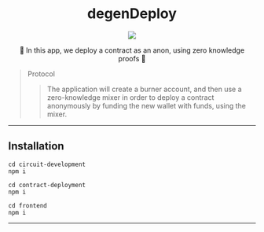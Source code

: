 
<h1 align="center">
  degenDeploy
</h1>

<p align="center">
  <img src="https://img.shields.io/badge/solidity-v0.8.12-orange"></img>
</p>

<p align="center">🍄 In this app, we deploy a contract as an anon, using zero knowledge proofs 🍄</p>

> Protocol 
> > The application will create a burner account, and then use a zero-knowledge mixer in order to deploy a contract anonymously by funding the new wallet with funds, using the mixer.

------------

## Installation

```
cd circuit-development
npm i
```

```
cd contract-deployment
npm i
```

```
cd frontend
npm i
```

------------
